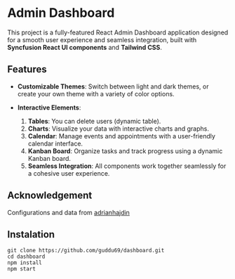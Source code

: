 # Admin Dashboard

This project is a fully-featured React Admin Dashboard application designed for a smooth user experience and seamless integration, built with **Syncfusion React UI components** and **Tailwind CSS**.

## Features

- **Customizable Themes**: Switch between light and dark themes, or create your own theme with a variety of color options.

- **Interactive Elements**:
  1. **Tables**: You can delete users (dynamic table).
  2. **Charts**: Visualize your data with interactive charts and graphs.
  3. **Calendar**: Manage events and appointments with a user-friendly calendar interface.
  4. **Kanban Board**: Organize tasks and track progress using a dynamic Kanban board.
  5. **Seamless Integration**: All components work together seamlessly for a cohesive user experience.

## Acknowledgement

Configurations and data from [adrianhajdin](https://github.com/adrianhajdin/project_syncfusion_dashboard)

## Instalation

```
git clone https://github.com/guddu69/dashboard.git
cd dashboard
npm install
npm start
```
